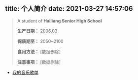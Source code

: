 title: 个人简介
date: 2021-03-27 14:57:06
---
> A student of **Hailiang Senior High School**
>
> **生产日期：** 2006.03
>
> **保质期至：** 2050~2100
>
> **食用方法：** [数据删除]
>
> **注意事项：** [数据删除]

- [我的音乐歌单](https://c.y.qq.com/base/fcgi-bin/u?__=lfmvqMM)

